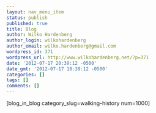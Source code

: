 ```yaml
---
layout: nav_menu_item
status: publish
published: true
title: Blog
author: Wilko Hardenberg
author_login: wilkohardenberg
author_email: wilko.hardenberg@gmail.com
wordpress_id: 371
wordpress_url: http://www.wilkohardenberg.net/?p=371
date: '2012-07-17 20:39:12 -0500'
date_gmt: '2012-07-17 18:39:12 -0500'
categories: []
tags: []
comments: []
---
```

<p>[blog_in_blog category_slug=walking-history num=1000]</p>
